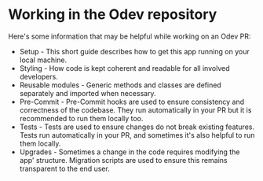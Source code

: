 # Working in the Odev repository

Here's some information that may be helpful while working on an Odev PR:

-   Setup - This short guide describes how to get this app running on your local machine.
-   Styling - How code is kept coherent and readable for all involved developers.
-   Reusable modules - Generic methods and classes are defined separately and imported when necessary.
-   Pre-Commit - Pre-Commit hooks are used to ensure consistency and correctness of the codebase. They run automatically
    in your PR but it is recommended to run them locally too.
-   Tests - Tests are used to ensure changes do not break existing features. Tests run automatically in your PR, and
    sometimes it's also helpful to run them locally.
-   Upgrades - Sometimes a change in the code requires modifying the app' structure. Migration scripts are used to
    ensure this remains transparent to the end user.
